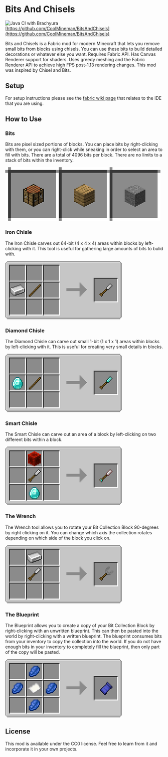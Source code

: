 # Bits And Chisels
![Java CI with Brachyura](https://github.com/CoolMineman/BitsAndChisels/workflows/Java%20CI%20with%20Brachyura/badge.svg)
[https://github.com/CoolMineman/BitsAndChisels](https://github.com/CoolMineman/BitsAndChisels)

Bits and Chisels is a Fabric mod for modern Minecraft that lets you remove small bits from blocks using chisels. You can use these bits to build detailed decorations or whatever else you want. Requires Fabric API. Has Canvas Renderer support for shaders. Uses greedy meshing and the Fabric Renderer API to achieve high FPS post-1.13 rendering changes. This mod was inspired by Chisel and Bits.

## Setup

For setup instructions please see the [fabric wiki page](https://fabricmc.net/wiki/tutorial:setup) that relates to the IDE that you are using.

## How to Use

### Bits

Bits are pixel sized portions of blocks. You can place bits by right-clicking with them, or you can right-click while sneaking in order to select an area to fill with bits. There are a total of 4096 bits per block. There are no limits to a stack of bits within the inventory.

![Bits](images/bits.png)

### Iron Chisle

The Iron Chisle carves out 64-bit (4 x 4 x 4) areas within blocks by left-clicking with it. This tool is useful for gathering large amounts of bits to bulid with.

![Simple Iron Chisle](images/simple_iron_chisle_recipe.png)


### Diamond Chisle

The Diamond Chisle can carve out small 1-bit (1 x 1 x 1) areas within blocks by left-clicking with it. This is useful for creating very small details in blocks.

![Simple Diamond Chisle](images/simple_diamond_chisle_recipe.png)


### Smart Chisle

The Smart Chisle can carve out an area of a block by left-clicking on two different bits within a block.

![Smart Chisle](images/smart_chisel_recipe.png)

### The Wrench

The Wrench tool allows you to rotate your Bit Collection Block 90-degrees by right clicking on it. You can change which axis the collection rotates depending on which side of the block you click on. 

![The Wrench](images/wrench_recipe.png)

### The Blueprint

The Blueprint allows you to create a copy of your Bit Collection Block by right-clicking with an unwritten blueprint. This can then be pasted into the world by right-clicking with a written blueprint. The blueprint consumes bits from your inventory to copy the collection into the world. If you do not have enough bits in your inventory to completely fill the blueprint, then only part of the copy will be pasted.

![The Blueprint](images/blueprint_recipe.png)


## License

This mod is available under the CC0 license. Feel free to learn from it and incorporate it in your own projects.
